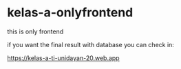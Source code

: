 # kelas-a-onlyfrontend

this is only frontend

if you want the final result with database you can check in:

https://kelas-a-ti-unidayan-20.web.app
